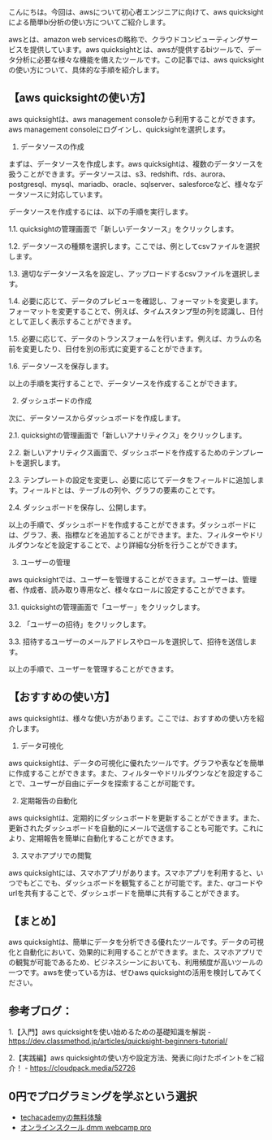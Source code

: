 <!--
title:   【基礎】aws quicksightによる簡単bi分析！おススメ使い方
tags:    AWS,QuickSight,使い方
id:      6f78851b9f8d8c2de54d
private: false
-->


こんにちは。今回は、awsについて初心者エンジニアに向けて、aws quicksightによる簡単bi分析の使い方についてご紹介します。

awsとは、amazon web servicesの略称で、クラウドコンピューティングサービスを提供しています。aws quicksightとは、awsが提供するbiツールで、データ分析に必要な様々な機能を備えたツールです。この記事では、aws quicksightの使い方について、具体的な手順を紹介します。

## 【aws quicksightの使い方】

aws quicksightは、aws management consoleから利用することができます。aws management consoleにログインし、quicksightを選択します。

1. データソースの作成

まずは、データソースを作成します。aws quicksightは、複数のデータソースを扱うことができます。データソースは、s3、redshift、rds、aurora、postgresql、mysql、mariadb、oracle、sqlserver、salesforceなど、様々なデータソースに対応しています。

データソースを作成するには、以下の手順を実行します。

1.1. quicksightの管理画面で「新しいデータソース」をクリックします。

1.2. データソースの種類を選択します。ここでは、例としてcsvファイルを選択します。

1.3. 適切なデータソース名を設定し、アップロードするcsvファイルを選択します。

1.4. 必要に応じて、データのプレビューを確認し、フォーマットを変更します。フォーマットを変更することで、例えば、タイムスタンプ型の列を認識し、日付として正しく表示することができます。

1.5. 必要に応じて、データのトランスフォームを行います。例えば、カラムの名前を変更したり、日付を別の形式に変更することができます。

1.6. データソースを保存します。

以上の手順を実行することで、データソースを作成することができます。

2. ダッシュボードの作成

次に、データソースからダッシュボードを作成します。

2.1. quicksightの管理画面で「新しいアナリティクス」をクリックします。

2.2. 新しいアナリティクス画面で、ダッシュボードを作成するためのテンプレートを選択します。

2.3. テンプレートの設定を変更し、必要に応じてデータをフィールドに追加します。フィールドとは、テーブルの列や、グラフの要素のことです。

2.4. ダッシュボードを保存し、公開します。

以上の手順で、ダッシュボードを作成することができます。ダッシュボードには、グラフ、表、指標などを追加することができます。また、フィルターやドリルダウンなどを設定することで、より詳細な分析を行うことができます。

3. ユーザーの管理

aws quicksightでは、ユーザーを管理することができます。ユーザーは、管理者、作成者、読み取り専用など、様々なロールに設定することができます。

3.1. quicksightの管理画面で「ユーザー」をクリックします。

3.2. 「ユーザーの招待」をクリックします。

3.3. 招待するユーザーのメールアドレスやロールを選択して、招待を送信します。

以上の手順で、ユーザーを管理することができます。

## 【おすすめの使い方】

aws quicksightは、様々な使い方があります。ここでは、おすすめの使い方を紹介します。

1. データ可視化

aws quicksightは、データの可視化に優れたツールです。グラフや表などを簡単に作成することができます。また、フィルターやドリルダウンなどを設定することで、ユーザーが自由にデータを探索することが可能です。

2. 定期報告の自動化

aws quicksightは、定期的にダッシュボードを更新することができます。また、更新されたダッシュボードを自動的にメールで送信することも可能です。これにより、定期報告を簡単に自動化することができます。

3. スマホアプリでの閲覧

aws quicksightには、スマホアプリがあります。スマホアプリを利用すると、いつでもどこでも、ダッシュボードを観覧することが可能です。また、qrコードやurlを共有することで、ダッシュボードを簡単に共有することができます。

## 【まとめ】

aws quicksightは、簡単にデータを分析できる優れたツールです。データの可視化と自動化において、効果的に利用することができます。また、スマホアプリでの観覧が可能であるため、ビジネスシーンにおいても、利用頻度が高いツールの一つです。awsを使っている方は、ぜひaws quicksightの活用を検討してみてください。

## 参考ブログ：

1.【入門】aws quicksightを使い始めるための基礎知識を解説 - https://dev.classmethod.jp/articles/quicksight-beginners-tutorial/

2.【実践編】aws quicksightの使い方や設定方法、発表に向けたポイントをご紹介！ - https://cloudpack.media/52726

## 0円でプログラミングを学ぶという選択
- [techacademyの無料体験](//af.moshimo.com/af/c/click?a_id=2612475&amp;p_id=1555&amp;pc_id=2816&amp;pl_id=22706&amp;url=https%3a%2f%2ftechacademy.jp%2fhtmlcss-trial%3futm_source%3dmoshimo%26utm_medium%3daffiliate%26utm_campaign%3dtextad)
- [オンラインスクール dmm webcamp pro](//af.moshimo.com/af/c/click?a_id=2612482&amp;p_id=1363&amp;pc_id=2297&amp;pl_id=39999&amp;guid=on)
